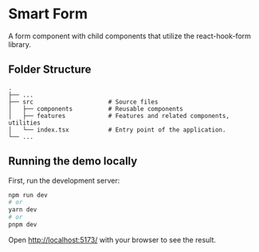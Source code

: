# Smart Form

A form component with child components that utilize the react-hook-form library.

## Folder Structure

    .
    ├── ...
    ├── src                     # Source files
    │   ├── components          # Reusable components
    │   ├── features            # Features and related components, utilities
    │   └── index.tsx           # Entry point of the application.
    └── ...

## Running the demo locally

First, run the development server:

```bash
npm run dev
# or
yarn dev
# or
pnpm dev
```

Open [http://localhost:5173/](http://localhost:5173/) with your browser to see the result.
